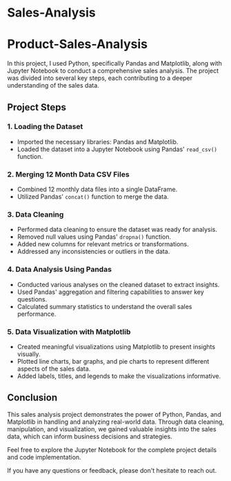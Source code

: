 # Sales-Analysis
# Product-Sales-Analysis


In this project, I used Python, specifically Pandas and Matplotlib, along with Jupyter Notebook to conduct a comprehensive sales analysis. The project was divided into several key steps, each contributing to a deeper understanding of the sales data.

## Project Steps

### 1. Loading the Dataset

- Imported the necessary libraries: Pandas and Matplotlib.
- Loaded the dataset into a Jupyter Notebook using Pandas' `read_csv()` function.

### 2. Merging 12 Month Data CSV Files

- Combined 12 monthly data files into a single DataFrame.
- Utilized Pandas' `concat()` function to merge the data.

### 3. Data Cleaning

- Performed data cleaning to ensure the dataset was ready for analysis.
- Removed null values using Pandas' `dropna()` function.
- Added new columns for relevant metrics or transformations.
- Addressed any inconsistencies or outliers in the data.

### 4. Data Analysis Using Pandas

- Conducted various analyses on the cleaned dataset to extract insights.
- Used Pandas' aggregation and filtering capabilities to answer key questions.
- Calculated summary statistics to understand the overall sales performance.

### 5. Data Visualization with Matplotlib

- Created meaningful visualizations using Matplotlib to present insights visually.
- Plotted line charts, bar graphs, and pie charts to represent different aspects of the sales data.
- Added labels, titles, and legends to make the visualizations informative.

## Conclusion

This sales analysis project demonstrates the power of Python, Pandas, and Matplotlib in handling and analyzing real-world data. Through data cleaning, manipulation, and visualization, we gained valuable insights into the sales data, which can inform business decisions and strategies.

Feel free to explore the Jupyter Notebook for the complete project details and code implementation.

If you have any questions or feedback, please don't hesitate to reach out.
